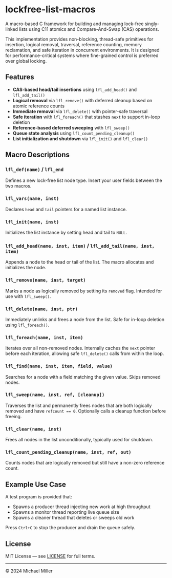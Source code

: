# lockfree-list-macros

A macro-based C framework for building and managing lock-free singly-linked lists using C11 atomics and Compare-And-Swap (CAS) operations.

This implementation provides non-blocking, thread-safe primitives for insertion, logical removal, traversal, reference counting, memory reclamation, and safe iteration in concurrent environments. It is designed for performance-critical systems where fine-grained control is preferred over global locking.

## Features

- **CAS-based head/tail insertions** using `lfl_add_head()` and `lfl_add_tail()`
- **Logical removal** via `lfl_remove()` with deferred cleanup based on atomic reference counts
- **Immediate removal** via `lfl_delete()` with pointer-safe traversal
- **Safe iteration** with `lfl_foreach()` that stashes `next` to support in-loop deletion
- **Reference-based deferred sweeping** with `lfl_sweep()`
- **Queue state analysis** using `lfl_count_pending_cleanup()`
- **List initialization and shutdown** via `lfl_init()` and `lfl_clear()`

## Macro Descriptions

### `lfl_def(name)` / `lfl_end`
Defines a new lock-free list node type. Insert your user fields between the two macros.

### `lfl_vars(name, inst)`
Declares `head` and `tail` pointers for a named list instance.

### `lfl_init(name, inst)`
Initializes the list instance by setting head and tail to `NULL`.

### `lfl_add_head(name, inst, item)` / `lfl_add_tail(name, inst, item)`
Appends a node to the head or tail of the list. The macro allocates and initializes the node.

### `lfl_remove(name, inst, target)`
Marks a node as logically removed by setting its `removed` flag. Intended for use with `lfl_sweep()`.

### `lfl_delete(name, inst, ptr)`
Immediately unlinks and frees a node from the list. Safe for in-loop deletion using `lfl_foreach()`.

### `lfl_foreach(name, inst, item)`
Iterates over all non-removed nodes. Internally caches the `next` pointer before each iteration, allowing safe `lfl_delete()` calls from within the loop.

### `lfl_find(name, inst, item, field, value)`
Searches for a node with a field matching the given value. Skips removed nodes.

### `lfl_sweep(name, inst, ref, [cleanup])`
Traverses the list and permanently frees nodes that are both logically removed and have `refcount == 0`. Optionally calls a cleanup function before freeing.

### `lfl_clear(name, inst)`
Frees all nodes in the list unconditionally, typically used for shutdown.

### `lfl_count_pending_cleanup(name, inst, ref, out)`
Counts nodes that are logically removed but still have a non-zero reference count.

## Example Use Case

A test program is provided that:
- Spawns a producer thread injecting new work at high throughput
- Spawns a monitor thread reporting live queue size
- Spawns a cleaner thread that deletes or sweeps old work

Press `Ctrl+C` to stop the producer and drain the queue safely.

## License

MIT License — see [LICENSE](./LICENSE) for full terms.

---

© 2024 Michael Miller

